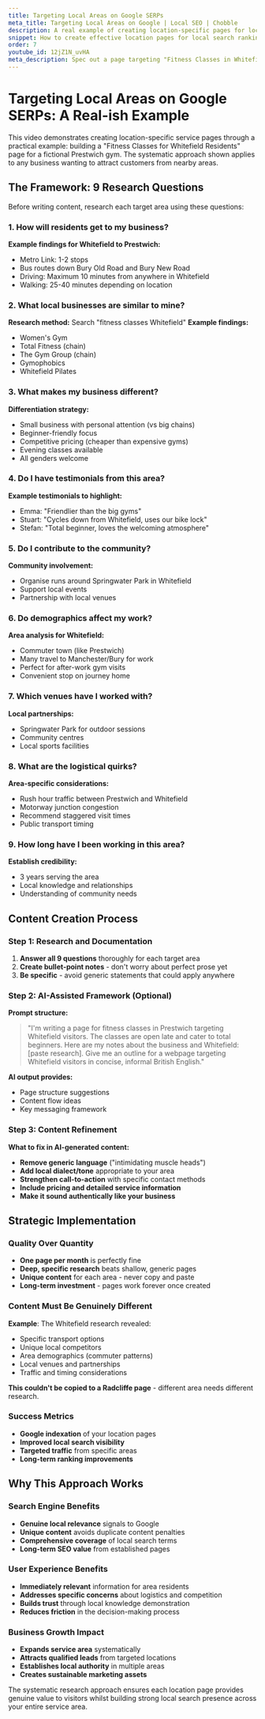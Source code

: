 ```yaml
---
title: Targeting Local Areas on Google SERPs
meta_title: Targeting Local Areas on Google | Local SEO | Chobble
description: A real example of creating location-specific pages for local search
snippet: How to create effective location pages for local search rankings
order: 7
youtube_id: 12jZ1N_uvHA
meta_description: Spec out a page targeting "Fitness Classes in Whitefield" for a fictional Prestwich business - adaptable for your service areas
---
```


# Targeting Local Areas on Google SERPs: A Real-ish Example

This video demonstrates creating location-specific service pages through a practical example: building a "Fitness Classes for Whitefield Residents" page for a fictional Prestwich gym. The systematic approach shown applies to any business wanting to attract customers from nearby areas.

## The Framework: 9 Research Questions

Before writing content, research each target area using these questions:

### 1. How will residents get to my business?
**Example findings for Whitefield to Prestwich:**
- Metro Link: 1-2 stops
- Bus routes down Bury Old Road and Bury New Road  
- Driving: Maximum 10 minutes from anywhere in Whitefield
- Walking: 25-40 minutes depending on location

### 2. What local businesses are similar to mine?
**Research method:** Search "fitness classes Whitefield"
**Example findings:**
- Women's Gym
- Total Fitness (chain)
- The Gym Group (chain)
- Gymophobics
- Whitefield Pilates

### 3. What makes my business different?
**Differentiation strategy:**
- Small business with personal attention (vs big chains)
- Beginner-friendly focus
- Competitive pricing (cheaper than expensive gyms)
- Evening classes available
- All genders welcome

### 4. Do I have testimonials from this area?
**Example testimonials to highlight:**
- Emma: "Friendlier than the big gyms"
- Stuart: "Cycles down from Whitefield, uses our bike lock"
- Stefan: "Total beginner, loves the welcoming atmosphere"

### 5. Do I contribute to the community?
**Community involvement:**
- Organise runs around Springwater Park in Whitefield
- Support local events
- Partnership with local venues

### 6. Do demographics affect my work?
**Area analysis for Whitefield:**
- Commuter town (like Prestwich)
- Many travel to Manchester/Bury for work
- Perfect for after-work gym visits
- Convenient stop on journey home

### 7. Which venues have I worked with?
**Local partnerships:**
- Springwater Park for outdoor sessions
- Community centres
- Local sports facilities

### 8. What are the logistical quirks?
**Area-specific considerations:**
- Rush hour traffic between Prestwich and Whitefield
- Motorway junction congestion
- Recommend staggered visit times
- Public transport timing

### 9. How long have I been working in this area?
**Establish credibility:**
- 3 years serving the area
- Local knowledge and relationships
- Understanding of community needs

## Content Creation Process

### Step 1: Research and Documentation
1. **Answer all 9 questions** thoroughly for each target area
2. **Create bullet-point notes** - don't worry about perfect prose yet
3. **Be specific** - avoid generic statements that could apply anywhere

### Step 2: AI-Assisted Framework (Optional)
**Prompt structure:**
> "I'm writing a page for fitness classes in Prestwich targeting Whitefield visitors. The classes are open late and cater to total beginners. Here are my notes about the business and Whitefield: [paste research]. Give me an outline for a webpage targeting Whitefield visitors in concise, informal British English."

**AI output provides:**
- Page structure suggestions
- Content flow ideas
- Key messaging framework

### Step 3: Content Refinement
**What to fix in AI-generated content:**
- **Remove generic language** ("intimidating muscle heads")
- **Add local dialect/tone** appropriate to your area
- **Strengthen call-to-action** with specific contact methods
- **Include pricing and detailed service information**
- **Make it sound authentically like your business**

## Strategic Implementation

### Quality Over Quantity
- **One page per month** is perfectly fine
- **Deep, specific research** beats shallow, generic pages
- **Unique content** for each area - never copy and paste
- **Long-term investment** - pages work forever once created

### Content Must Be Genuinely Different
**Example**: The Whitefield research revealed:
- Specific transport options
- Unique local competitors  
- Area demographics (commuter patterns)
- Local venues and partnerships
- Traffic and timing considerations

**This couldn't be copied to a Radcliffe page** - different area needs different research.

### Success Metrics
- **Google indexation** of your location pages
- **Improved local search visibility**
- **Targeted traffic** from specific areas
- **Long-term ranking improvements**

## Why This Approach Works

### Search Engine Benefits
- **Genuine local relevance** signals to Google
- **Unique content** avoids duplicate content penalties
- **Comprehensive coverage** of local search terms
- **Long-term SEO value** from established pages

### User Experience Benefits
- **Immediately relevant** information for area residents
- **Addresses specific concerns** about logistics and competition
- **Builds trust** through local knowledge demonstration
- **Reduces friction** in the decision-making process

### Business Growth Impact
- **Expands service area** systematically
- **Attracts qualified leads** from targeted locations
- **Establishes local authority** in multiple areas
- **Creates sustainable marketing assets**

The systematic research approach ensures each location page provides genuine value to visitors whilst building strong local search presence across your entire service area.